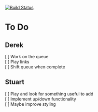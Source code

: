 [![Build Status](https://travis-ci.org/nelson54/youtube-queue.svg?branch=master)](https://travis-ci.org/nelson54/youtube-queue)

# To Do
## Derek
[ ] Work on the queue  
  [ ] Play links  
  [ ] Shift queue when complete  

## Stuart
[ ] Play and look for something useful to add  
    [ ] Implement up/down functionality  
    [ ] Maybe improve styling  
